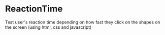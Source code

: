 # ReactionTime
Test user's reaction time depending on how fast they click on the shapes on the screen (using html, css and javascript)
